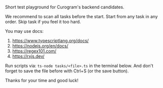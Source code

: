 Short test playground for Curogram's backend candidates.

We recommend to scan all tasks before the start.
Start from any task in any order.
Skip task if you feel it too hard.

You may use docs:

1. https://www.typescriptlang.org/docs/
2. https://nodejs.org/en/docs/
3. https://regex101.com/
4. https://rxjs.dev/

Run scripts via: `ts-node tasks/<file>.ts` in the terminal below.
And don't forget to save the file before with Ctrl+S (or the save button).

Thanks for your time and good luck!
